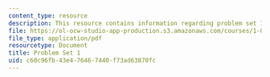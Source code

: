 ```yaml
---
content_type: resource
description: This resource contains information regarding problem set 1.
file: https://ol-ocw-studio-app-production.s3.amazonaws.com/courses/1-00-introduction-to-computers-and-engineering-problem-solving-spring-2012/c60c96fb43e476467440f73ad63870fc_MIT1_00S12_PS_1.pdf
file_type: application/pdf
resourcetype: Document
title: Problem Set 1
uid: c60c96fb-43e4-7646-7440-f73ad63870fc
---
```

